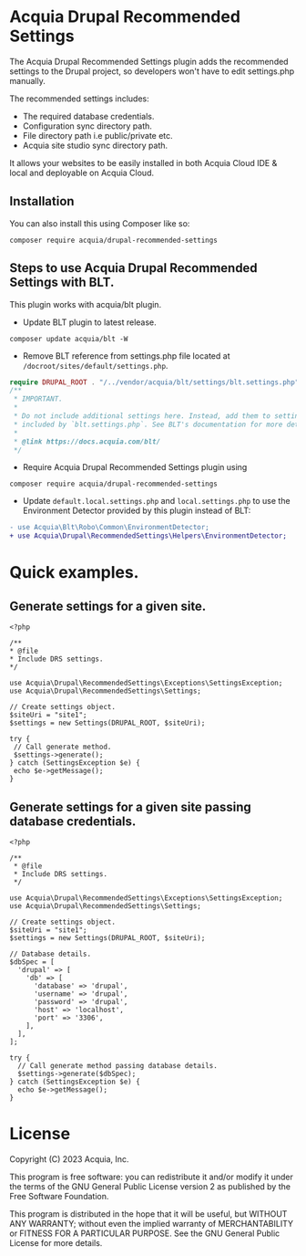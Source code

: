 # Acquia Drupal Recommended Settings
The Acquia Drupal Recommended Settings plugin adds the recommended settings to
the Drupal project, so developers won't have to edit settings.php manually.

The recommended settings includes:
- The required database credentials.
- Configuration sync directory path.
- File directory path i.e public/private etc.
- Acquia site studio sync directory path.

It allows your websites to be easily installed in both Acquia Cloud IDE & local
and deployable on Acquia Cloud.

## Installation

You can also install this using Composer like so:

```
composer require acquia/drupal-recommended-settings
```

## Steps to use Acquia Drupal Recommended Settings with BLT.
This plugin works with acquia/blt plugin.

- Update BLT plugin to latest release.
```
composer update acquia/blt -W
```

- Remove BLT reference from settings.php file located at
  ``/docroot/sites/default/settings.php``.
```php
require DRUPAL_ROOT . "/../vendor/acquia/blt/settings/blt.settings.php";
/**
 * IMPORTANT.
 *
 * Do not include additional settings here. Instead, add them to settings
 * included by `blt.settings.php`. See BLT's documentation for more detail.
 *
 * @link https://docs.acquia.com/blt/
 */
```

- Require Acquia Drupal Recommended Settings plugin using
```
composer require acquia/drupal-recommended-settings
```

- Update `default.local.settings.php` and `local.settings.php` to use the Environment Detector provided by this plugin instead of BLT:
```diff
- use Acquia\Blt\Robo\Common\EnvironmentDetector;
+ use Acquia\Drupal\RecommendedSettings\Helpers\EnvironmentDetector;
```

# Quick examples.
## Generate settings for a given site.
 ```
<?php

/**
 * @file
 * Include DRS settings.
 */

use Acquia\Drupal\RecommendedSettings\Exceptions\SettingsException;
use Acquia\Drupal\RecommendedSettings\Settings;

// Create settings object.
$siteUri = "site1";
$settings = new Settings(DRUPAL_ROOT, $siteUri);

try {
  // Call generate method.
  $settings->generate();
} catch (SettingsException $e) {
  echo $e->getMessage();
}
```

## Generate settings for a given site passing database credentials.

```
<?php

/**
 * @file
 * Include DRS settings.
 */

use Acquia\Drupal\RecommendedSettings\Exceptions\SettingsException;
use Acquia\Drupal\RecommendedSettings\Settings;

// Create settings object.
$siteUri = "site1";
$settings = new Settings(DRUPAL_ROOT, $siteUri);

// Database details.
$dbSpec = [
  'drupal' => [
    'db' => [
      'database' => 'drupal',
      'username' => 'drupal',
      'password' => 'drupal',
      'host' => 'localhost',
      'port' => '3306',
    ],
  ],
];

try {
  // Call generate method passing database details.
  $settings->generate($dbSpec);
} catch (SettingsException $e) {
  echo $e->getMessage();
}
```

# License

Copyright (C) 2023 Acquia, Inc.

This program is free software: you can redistribute it and/or modify it under
the terms of the GNU General Public License version 2 as published by the
Free Software Foundation.

This program is distributed in the hope that it will be useful,
but WITHOUT ANY WARRANTY; without even the implied warranty of
MERCHANTABILITY or FITNESS FOR A PARTICULAR PURPOSE.
See the GNU General Public License for more details.
